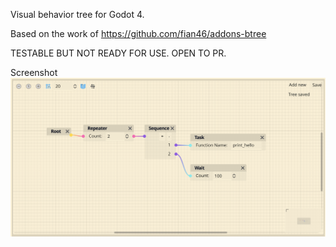 Visual behavior tree for Godot 4.

Based on the work of https://github.com/fian46/addons-btree

TESTABLE BUT NOT READY FOR USE. OPEN TO PR.

Screenshot
![Editor](screenshots/widget.png)
